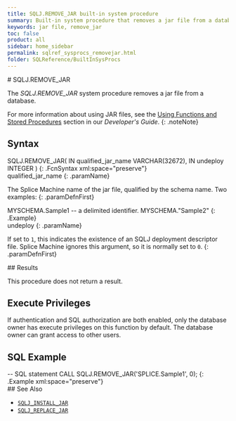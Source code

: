 ```yaml
---
title: SQLJ.REMOVE_JAR built-in system procedure
summary: Built-in system procedure that removes a jar file from a database.
keywords: jar file, remove_jar
toc: false
product: all
sidebar: home_sidebar
permalink: sqlref_sysprocs_removejar.html
folder: SQLReference/BuiltInSysProcs
---
```

<section>
<div class="TopicContent" data-swiftype-index="true" markdown="1">
# SQLJ.REMOVE_JAR

The *SQLJ.REMOVE_JAR* system procedure removes a jar file from a
database.

For more information about using JAR files, see the [Using Functions and
Stored Procedures](developers_fcnsandprocs_intro.html) section in our
*Developer's Guide*.
{: .noteNote}

## Syntax

<div class="fcnWrapperWide" markdown="1">
    SQLJ.REMOVE_JAR(
    		IN qualified_jar_name VARCHAR(32672),
     		IN undeploy INTEGER
    		)
{: .FcnSyntax xml:space="preserve"}

</div>
<div class="paramList" markdown="1">
qualified_jar_name
{: .paramName}

The Splice Machine name of the jar file, qualified by the schema name.
Two examples:
{: .paramDefnFirst}

<div class="preWrapper" markdown="1">
    MYSCHEMA.Sample1
       -- a delimited identifier.
    MYSCHEMA."Sample2"
{: .Example}

</div>
undeploy
{: .paramName}

If set to `1`, this indicates the existence of an SQLJ deployment
descriptor file. Splice Machine ignores this argument, so it is normally
set to `0`.
{: .paramDefnFirst}

</div>
## Results

This procedure does not return a result.

## Execute Privileges

If authentication and SQL authorization are both enabled, only the
database owner has execute privileges on this function by default. The
database owner can grant access to other users.

## SQL Example

<div class="preWrapper" markdown="1">
    -- SQL statement
    CALL SQLJ.REMOVE_JAR('SPLICE.Sample1', 0);
{: .Example xml:space="preserve"}

</div>
## See Also

* [`SQLJ_INSTALL_JAR`](sqlref_sysprocs_installjar.html)
* [`SQLJ_REPLACE_JAR`](sqlref_sysprocs_replacejar.html)

</div>
</section>

